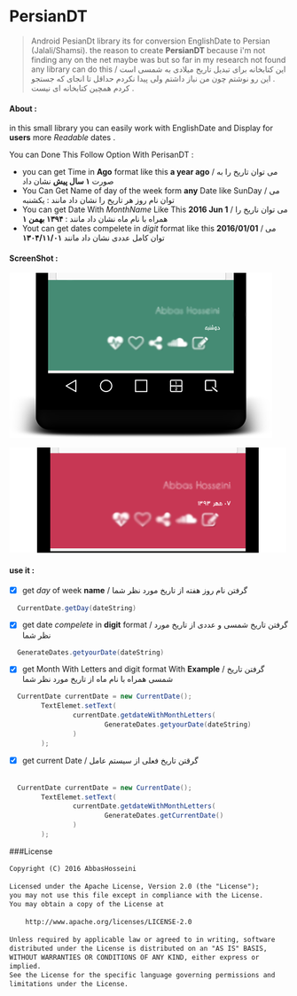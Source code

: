 # PersianDT
>Android PesianDt library its for conversion EnglishDate to Persian (Jalali/Shamsi). the reason to create **PersianDT** because i'm not finding any on the net maybe was but so far in my research not found any library can do this /
>این کتابخانه برای تبدیل تاریخ میلادی به  شمسی  است . این رو نوشتم چون من نیاز داشتم ولی پیدا نکردم حداقل تا انجای که جستجو کردم همچین کتابخانه ای نیست .

#### About :

in this small library you can easily work with EnglishDate and Display for **users** more _Readable_ dates  .

You can Done This Follow Option With PerisanDT :

* you can get Time in **Ago** format like this **a year ago** / می توان تاریخ را به صورت **۱ سال پیش** نشان داد
* You Can Get Name of day of the week form **any** Date like SunDay / می توان نام روز هر تاریخ را نشان داد مانند : یکشنبه
* You can get Date With _MonthName_ Like This **2016 Jun 1** / می توان ناریخ را همراه با نام ماه نشان داد مانند : **۱۳۹۴ بهمن ۱**
* Yout can get dates compelete in _digit_ format like this **2016/01/01** / می توان کامل عددی نشان داد مانند **۱۳۰۴/۱۱/۰۱**

#### ScreenShot :

![Image of PerisanDT](https://github.com/abbashosseini/PersianDT/blob/master/ScreenShots/2016-02-07-013831.png)


![Image of PerisanDT](https://github.com/abbashosseini/PersianDT/blob/master/ScreenShots/2016-02-07-014243.png)

#### use it :

- [x] get _day_ of week **name** / گرفتن نام روز هفته از تاریخ مورد نظر شما

```java
  CurrentDate.getDay(dateString)
````

- [x] get date _compelete_ in **digit** format  / گرفتن تاریخ شمسی و عددی از تاریخ مورد نظر شما

```java
  GenerateDates.getyourDate(dateString)
````

- [x] get Month With Letters and digit format With **Example** / گرفتن تاریخ شمسی همراه با نام ماه  از تاریخ مورد نظر شما
```java
  CurrentDate currentDate = new CurrentDate();
        TextElemet.setText(
                currentDate.getdateWithMonthLetters(
                        GenerateDates.getyourDate(dateString)
                )
        );
````

- [x] get current Date  / گرقتن تاریخ فعلی از سیستم عامل

```java

  CurrentDate currentDate = new CurrentDate();
        TextElemet.setText(
                currentDate.getdateWithMonthLetters(
                        GenerateDates.getCurrentDate()
                )
        );
````

###License

	Copyright (C) 2016 AbbasHosseini
	
	Licensed under the Apache License, Version 2.0 (the "License");
	you may not use this file except in compliance with the License.
	You may obtain a copy of the License at
	
	    http://www.apache.org/licenses/LICENSE-2.0
	
	Unless required by applicable law or agreed to in writing, software
	distributed under the License is distributed on an "AS IS" BASIS,
	WITHOUT WARRANTIES OR CONDITIONS OF ANY KIND, either express or implied.
	See the License for the specific language governing permissions and
	limitations under the License.

